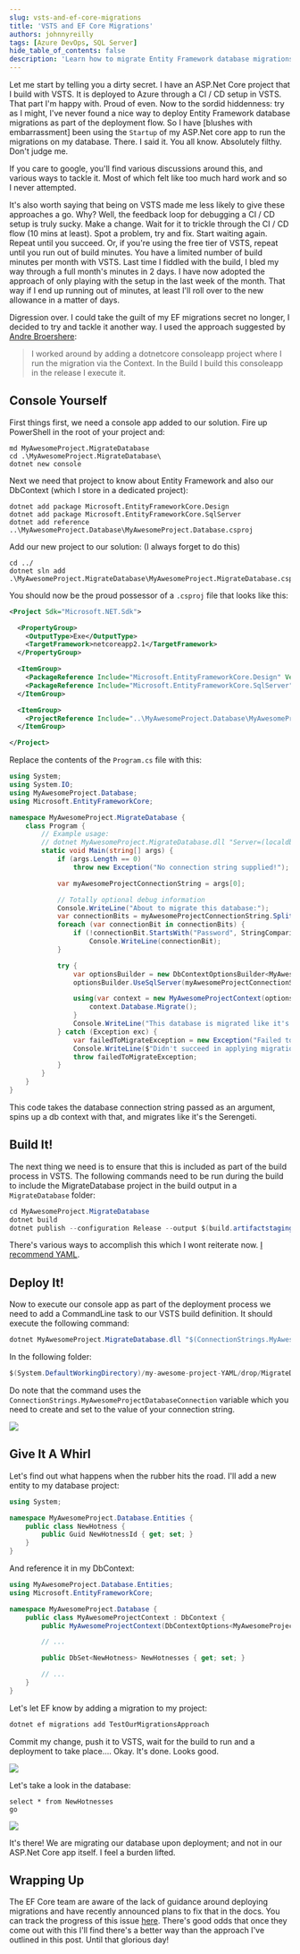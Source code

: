 ```yaml
---
slug: vsts-and-ef-core-migrations
title: 'VSTS and EF Core Migrations'
authors: johnnyreilly
tags: [Azure DevOps, SQL Server]
hide_table_of_contents: false
description: 'Learn how to migrate Entity Framework database migrations during an ASP.NET Core project deployment with a console app using VSTS and Azure.'
---
```


Let me start by telling you a dirty secret. I have an ASP.Net Core project that I build with VSTS. It is deployed to Azure through a CI / CD setup in VSTS. That part I'm happy with. Proud of even. Now to the sordid hiddenness: try as I might, I've never found a nice way to deploy Entity Framework database migrations as part of the deployment flow. So I have [blushes with embarrassment] been using the `Startup` of my ASP.Net core app to run the migrations on my database. There. I said it. You all know. Absolutely filthy. Don't judge me.

<!--truncate-->

If you care to google, you'll find various discussions around this, and various ways to tackle it. Most of which felt like too much hard work and so I never attempted.

It's also worth saying that being on VSTS made me less likely to give these approaches a go. Why? Well, the feedback loop for debugging a CI / CD setup is truly sucky. Make a change. Wait for it to trickle through the CI / CD flow (10 mins at least). Spot a problem, try and fix. Start waiting again. Repeat until you succeed. Or, if you're using the free tier of VSTS, repeat until you run out of build minutes. You have a limited number of build minutes per month with VSTS. Last time I fiddled with the build, I bled my way through a full month's minutes in 2 days. I have now adopted the approach of only playing with the setup in the last week of the month. That way if I end up running out of minutes, at least I'll roll over to the new allowance in a matter of days.

Digression over. I could take the guilt of my EF migrations secret no longer, I decided to try and tackle it another way. I used the approach suggested by [Andre Broers](https://github.com/broersa)[here](https://github.com/aspnet/EntityFrameworkCore/issues/9841#issuecomment-395712061):

> I worked around by adding a dotnetcore consoleapp project where I run the migration via the Context. In the Build I build this consoleapp in the release I execute it.

## Console Yourself

First things first, we need a console app added to our solution. Fire up PowerShell in the root of your project and:

```console
md MyAwesomeProject.MigrateDatabase
cd .\MyAwesomeProject.MigrateDatabase\
dotnet new console
```

Next we need that project to know about Entity Framework and also our DbContext (which I store in a dedicated project):

```console
dotnet add package Microsoft.EntityFrameworkCore.Design
dotnet add package Microsoft.EntityFrameworkCore.SqlServer
dotnet add reference ..\MyAwesomeProject.Database\MyAwesomeProject.Database.csproj
```

Add our new project to our solution: (I always forget to do this)

```console
cd ../
dotnet sln add .\MyAwesomeProject.MigrateDatabase\MyAwesomeProject.MigrateDatabase.csproj
```

You should now be the proud possessor of a `.csproj` file that looks like this:

```xml
<Project Sdk="Microsoft.NET.Sdk">

  <PropertyGroup>
    <OutputType>Exe</OutputType>
    <TargetFramework>netcoreapp2.1</TargetFramework>
  </PropertyGroup>

  <ItemGroup>
    <PackageReference Include="Microsoft.EntityFrameworkCore.Design" Version="2.1.1" />
    <PackageReference Include="Microsoft.EntityFrameworkCore.SqlServer" Version="2.1.1" />
  </ItemGroup>

  <ItemGroup>
    <ProjectReference Include="..\MyAwesomeProject.Database\MyAwesomeProject.Database.csproj" />
  </ItemGroup>

</Project>
```

Replace the contents of the `Program.cs` file with this:

```cs
using System;
using System.IO;
using MyAwesomeProject.Database;
using Microsoft.EntityFrameworkCore;

namespace MyAwesomeProject.MigrateDatabase {
    class Program {
        // Example usage:
        // dotnet MyAwesomeProject.MigrateDatabase.dll "Server=(localdb)\\mssqllocaldb;Database=MyAwesomeProject;Trusted_Connection=True;"
        static void Main(string[] args) {
            if (args.Length == 0)
                throw new Exception("No connection string supplied!");

            var myAwesomeProjectConnectionString = args[0];

            // Totally optional debug information
            Console.WriteLine("About to migrate this database:");
            var connectionBits = myAwesomeProjectConnectionString.Split(";");
            foreach (var connectionBit in connectionBits) {
                if (!connectionBit.StartsWith("Password", StringComparison.CurrentCultureIgnoreCase))
                    Console.WriteLine(connectionBit);
            }

            try {
                var optionsBuilder = new DbContextOptionsBuilder<MyAwesomeProjectContext>();
                optionsBuilder.UseSqlServer(myAwesomeProjectConnectionString);

                using(var context = new MyAwesomeProjectContext(optionsBuilder.Options)) {
                    context.Database.Migrate();
                }
                Console.WriteLine("This database is migrated like it's the Serengeti!");
            } catch (Exception exc) {
                var failedToMigrateException = new Exception("Failed to apply migrations!", exc);
                Console.WriteLine($"Didn't succeed in applying migrations: {exc.Message}");
                throw failedToMigrateException;
            }
        }
    }
}
```

This code takes the database connection string passed as an argument, spins up a db context with that, and migrates like it's the Serengeti.

## Build It!

The next thing we need is to ensure that this is included as part of the build process in VSTS. The following commands need to be run during the build to include the MigrateDatabase project in the build output in a `MigrateDatabase` folder:

```cs
cd MyAwesomeProject.MigrateDatabase
dotnet build
dotnet publish --configuration Release --output $(build.artifactstagingdirectory)/MigrateDatabase
```

There's various ways to accomplish this which I wont reiterate now. [I recommend YAML](../2018-06-16-vsts-yaml-up/index.md).

## Deploy It!

Now to execute our console app as part of the deployment process we need to add a CommandLine task to our VSTS build definition. It should execute the following command:

```cs
dotnet MyAwesomeProject.MigrateDatabase.dll "$(ConnectionStrings.MyAwesomeProjectDatabaseConnection)"
```

In the following folder:

```cs
$(System.DefaultWorkingDirectory)/my-awesome-project-YAML/drop/MigrateDatabase
```

Do note that the command uses the `ConnectionStrings.MyAwesomeProjectDatabaseConnection` variable which you need to create and set to the value of your connection string.

![](Screenshot-2018-06-24-10.55.27.webp)

## Give It A Whirl

Let's find out what happens when the rubber hits the road. I'll add a new entity to my database project:

```cs
using System;

namespace MyAwesomeProject.Database.Entities {
    public class NewHotness {
        public Guid NewHotnessId { get; set; }
    }
}
```

And reference it in my DbContext:

```cs
using MyAwesomeProject.Database.Entities;
using Microsoft.EntityFrameworkCore;

namespace MyAwesomeProject.Database {
    public class MyAwesomeProjectContext : DbContext {
        public MyAwesomeProjectContext(DbContextOptions<MyAwesomeProjectContext> options) : base(options) { }

        // ...

        public DbSet<NewHotness> NewHotnesses { get; set; }

        // ...
    }
}
```

Let's let EF know by adding a migration to my project:

```cs
dotnet ef migrations add TestOurMigrationsApproach
```

Commit my change, push it to VSTS, wait for the build to run and a deployment to take place.... Okay. It's done. Looks good.

![](Screenshot-2018-06-24-09.02.22.webp)

Let's take a look in the database:

```console
select * from NewHotnesses
go
```

![](Screenshot-2018-06-24-08.59.00.webp)

It's there! We are migrating our database upon deployment; and not in our ASP.Net Core app itself. I feel a burden lifted.

## Wrapping Up

The EF Core team are aware of the lack of guidance around deploying migrations and have recently announced plans to fix that in the docs. You can track the progress of this issue [here](https://github.com/aspnet/EntityFramework.Docs/issues/691). There's good odds that once they come out with this I'll find there's a better way than the approach I've outlined in this post. Until that glorious day!
